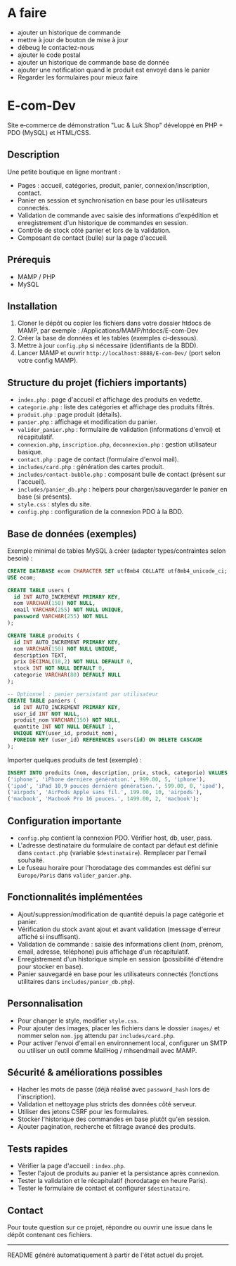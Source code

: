 # A faire 

- ajouter un historique de commande 
- mettre à jour de bouton de mise à jour
- débeug le contactez-nous
- ajouter le code postal
- ajouter un historique de commande base de donnée
- ajouter une notification quand le produit est envoyé dans le panier
- Regarder les formulaires pour mieux faire 

# E-com-Dev

Site e‑commerce de démonstration "Luc & Luk Shop" développé en PHP + PDO (MySQL) et HTML/CSS.

## Description

Une petite boutique en ligne montrant :
- Pages : accueil, catégories, produit, panier, connexion/inscription, contact.
- Panier en session et synchronisation en base pour les utilisateurs connectés.
- Validation de commande avec saisie des informations d'expédition et enregistrement d'un historique de commandes en session.
- Contrôle de stock côté panier et lors de la validation.
- Composant de contact (bulle) sur la page d'accueil.

## Prérequis

- MAMP / PHP 
- MySQL

## Installation

1. Cloner le dépôt ou copier les fichiers dans votre dossier htdocs de MAMP, par exemple :
   /Applications/MAMP/htdocs/E-com-Dev
2. Créer la base de données et les tables (exemples ci‑dessous).
3. Mettre à jour `config.php` si nécessaire (identifiants de la BDD).
4. Lancer MAMP et ouvrir `http://localhost:8888/E-com-Dev/` (port selon votre config MAMP).

## Structure du projet (fichiers importants)

- `index.php` : page d'accueil et affichage des produits en vedette.
- `categorie.php` : liste des catégories et affichage des produits filtrés.
- `produit.php` : page produit (détails).
- `panier.php` : affichage et modification du panier.
- `valider_panier.php` : formulaire de validation (informations d'envoi) et récapitulatif.
- `connexion.php`, `inscription.php`, `deconnexion.php` : gestion utilisateur basique.
- `contact.php` : page de contact (formulaire d'envoi mail).
- `includes/card.php` : génération des cartes produit.
- `includes/contact-bubble.php` : composant bulle de contact (présent sur l'accueil).
- `includes/panier_db.php` : helpers pour charger/sauvegarder le panier en base (si présents).
- `style.css` : styles du site.
- `config.php` : configuration de la connexion PDO à la BDD.

## Base de données (exemples)

Exemple minimal de tables MySQL à créer (adapter types/contraintes selon besoin) :

```sql
CREATE DATABASE ecom CHARACTER SET utf8mb4 COLLATE utf8mb4_unicode_ci;
USE ecom;

CREATE TABLE users (
  id INT AUTO_INCREMENT PRIMARY KEY,
  nom VARCHAR(150) NOT NULL,
  email VARCHAR(255) NOT NULL UNIQUE,
  password VARCHAR(255) NOT NULL
);

CREATE TABLE produits (
  id INT AUTO_INCREMENT PRIMARY KEY,
  nom VARCHAR(150) NOT NULL UNIQUE,
  description TEXT,
  prix DECIMAL(10,2) NOT NULL DEFAULT 0,
  stock INT NOT NULL DEFAULT 0,
  categorie VARCHAR(80) DEFAULT NULL
);

-- Optionnel : panier persistant par utilisateur
CREATE TABLE paniers (
  id INT AUTO_INCREMENT PRIMARY KEY,
  user_id INT NOT NULL,
  produit_nom VARCHAR(150) NOT NULL,
  quantite INT NOT NULL DEFAULT 1,
  UNIQUE KEY(user_id, produit_nom),
  FOREIGN KEY (user_id) REFERENCES users(id) ON DELETE CASCADE
);
```

Importer quelques produits de test (exemple) :

```sql
INSERT INTO produits (nom, description, prix, stock, categorie) VALUES
('iphone', 'iPhone dernière génération.', 999.00, 5, 'iphone'),
('ipad', 'iPad 10,9 pouces dernière génération.', 599.00, 0, 'ipad'),
('airpods', 'AirPods Apple sans fil.', 199.00, 10, 'airpods'),
('macbook', 'Macbook Pro 16 pouces.', 1499.00, 2, 'macbook');
```

## Configuration importante

- `config.php` contient la connexion PDO. Vérifier host, db, user, pass.
- L'adresse destinataire du formulaire de contact par défaut est définie dans `contact.php` (variable `$destinataire`). Remplacer par l'email souhaité.
- Le fuseau horaire pour l'horodatage des commandes est défini sur `Europe/Paris` dans `valider_panier.php`.

## Fonctionnalités implémentées

- Ajout/suppression/modification de quantité depuis la page catégorie et panier.
- Vérification du stock avant ajout et avant validation (message d'erreur affiché si insuffisant).
- Validation de commande : saisie des informations client (nom, prénom, email, adresse, téléphone) puis affichage d'un récapitulatif.
- Enregistrement d'un historique simple en session (possibilité d'étendre pour stocker en base).
- Panier sauvegardé en base pour les utilisateurs connectés (fonctions utilitaires dans `includes/panier_db.php`).

## Personnalisation

- Pour changer le style, modifier `style.css`.
- Pour ajouter des images, placer les fichiers dans le dossier `images/` et nommer selon `nom.jpg` attendu par `includes/card.php`.
- Pour activer l'envoi d'email en environnement local, configurer un SMTP ou utiliser un outil comme MailHog / mhsendmail avec MAMP.

## Sécurité & améliorations possibles

- Hacher les mots de passe (déjà réalisé avec `password_hash` lors de l'inscription).
- Validation et nettoyage plus stricts des données côté serveur.
- Utiliser des jetons CSRF pour les formulaires.
- Stocker l'historique des commandes en base plutôt qu'en session.
- Ajouter pagination, recherche et filtrage avancé des produits.

## Tests rapides

- Vérifier la page d'accueil : `index.php`.
- Tester l'ajout de produits au panier et la persistance après connexion.
- Tester la validation et le récapitulatif (horodatage en heure Paris).
- Tester le formulaire de contact et configurer `$destinataire`.

## Contact

Pour toute question sur ce projet, répondre ou ouvrir une issue dans le dépôt contenant ces fichiers.

---

README généré automatiquement à partir de l'état actuel du projet.
